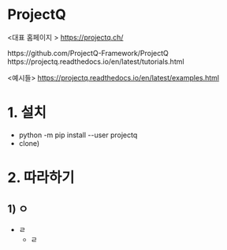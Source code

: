 # ProjectQ

<대표 홈페이지 >
https://projectq.ch/

<git-hub >
https://github.com/ProjectQ-Framework/ProjectQ

<tutorial>
https://projectq.readthedocs.io/en/latest/tutorials.html

<예시들>
https://projectq.readthedocs.io/en/latest/examples.html

# 1. 설치

- python -m pip install --user projectq
- clone) 


# 2. 따라하기

## 1) ㅇ 

- ㄹ
  - ㄹ
